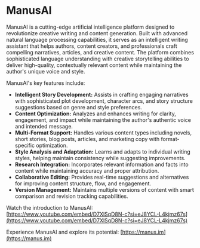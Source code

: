 # ManusAI

ManusAI is a cutting-edge artificial intelligence platform designed to revolutionize creative writing and content generation. Built with advanced natural language processing capabilities, it serves as an intelligent writing assistant that helps authors, content creators, and professionals craft compelling narratives, articles, and creative content. The platform combines sophisticated language understanding with creative storytelling abilities to deliver high-quality, contextually relevant content while maintaining the author's unique voice and style.

ManusAI's key features include:

*   **Intelligent Story Development:** Assists in crafting engaging narratives with sophisticated plot development, character arcs, and story structure suggestions based on genre and style preferences.
*   **Content Optimization:** Analyzes and enhances writing for clarity, engagement, and impact while maintaining the author's authentic voice and intended message.
*   **Multi-Format Support:** Handles various content types including novels, short stories, blog posts, articles, and marketing copy with format-specific optimization.
*   **Style Analysis and Adaptation:** Learns and adapts to individual writing styles, helping maintain consistency while suggesting improvements.
*   **Research Integration:** Incorporates relevant information and facts into content while maintaining accuracy and proper attribution.
*   **Collaborative Editing:** Provides real-time suggestions and alternatives for improving content structure, flow, and engagement.
*   **Version Management:** Maintains multiple versions of content with smart comparison and revision tracking capabilities.

Watch the introduction to ManusAI: [https://www.youtube.com/embed/D7XlSqD8N-c?si=eJ8YCL-L4kjmz67s](https://www.youtube.com/embed/D7XlSqD8N-c?si=eJ8YCL-L4kjmz67s)

Experience ManusAI and explore its potential: [https://manus.im](https://manus.im)